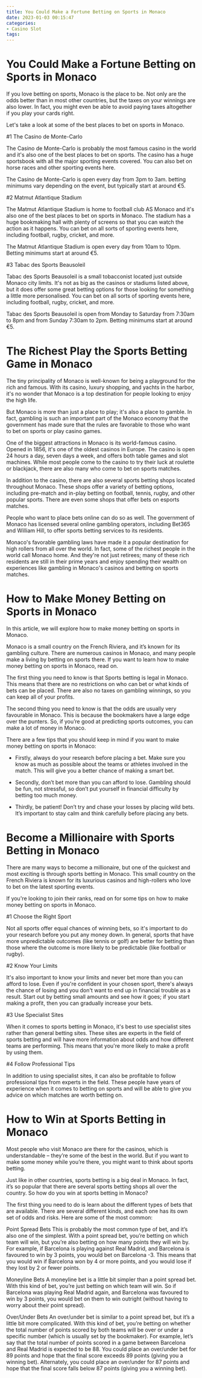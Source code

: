 ```yaml
---
title: You Could Make a Fortune Betting on Sports in Monaco
date: 2023-01-03 00:15:47
categories:
- Casino Slot
tags:
---
```



#  You Could Make a Fortune Betting on Sports in Monaco

If you love betting on sports, Monaco is the place to be. Not only are the odds better than in most other countries, but the taxes on your winnings are also lower. In fact, you might even be able to avoid paying taxes altogether if you play your cards right.

Let's take a look at some of the best places to bet on sports in Monaco.

#1 The Casino de Monte-Carlo

The Casino de Monte-Carlo is probably the most famous casino in the world and it's also one of the best places to bet on sports. The casino has a huge sportsbook with all the major sporting events covered. You can also bet on horse races and other sporting events here.

The Casino de Monte-Carlo is open every day from 3pm to 3am. betting minimums vary depending on the event, but typically start at around €5.

#2 Matmut Atlantique Stadium

The Matmut Atlantique Stadium is home to football club AS Monaco and it's also one of the best places to bet on sports in Monaco. The stadium has a huge bookmaking hall with plenty of screens so that you can watch the action as it happens. You can bet on all sorts of sporting events here, including football, rugby, cricket, and more.

The Matmut Atlantique Stadium is open every day from 10am to 10pm. Betting minimums start at around €5.

#3 Tabac des Sports Beausoleil

Tabac des Sports Beausoleil is a small tobacconist located just outside Monaco city limits. It's not as big as the casinos or stadiums listed above, but it does offer some great betting options for those looking for something a little more personalised. You can bet on all sorts of sporting events here, including football, rugby, cricket, and more.

Tabac des Sports Beausoleil is open from Monday to Saturday from 7:30am to 8pm and from Sunday 7:30am to 2pm. Betting minimums start at around €5.

#  The Richest Play the Sports Betting Game in Monaco

The tiny principality of Monaco is well-known for being a playground for the rich and famous. With its casino, luxury shopping, and yachts in the harbor, it's no wonder that Monaco is a top destination for people looking to enjoy the high life.

But Monaco is more than just a place to play; it's also a place to gamble. In fact, gambling is such an important part of the Monaco economy that the government has made sure that the rules are favorable to those who want to bet on sports or play casino games.

One of the biggest attractions in Monaco is its world-famous casino. Opened in 1856, it's one of the oldest casinos in Europe. The casino is open 24 hours a day, seven days a week, and offers both table games and slot machines. While most people come to the casino to try their luck at roulette or blackjack, there are also many who come to bet on sports matches.

In addition to the casino, there are also several sports betting shops located throughout Monaco. These shops offer a variety of betting options, including pre-match and in-play betting on football, tennis, rugby, and other popular sports. There are even some shops that offer bets on esports matches.

People who want to place bets online can do so as well. The government of Monaco has licensed several online gambling operators, including Bet365 and William Hill, to offer sports betting services to its residents.

Monaco's favorable gambling laws have made it a popular destination for high rollers from all over the world. In fact, some of the richest people in the world call Monaco home. And they're not just retirees; many of these rich residents are still in their prime years and enjoy spending their wealth on experiences like gambling in Monaco's casinos and betting on sports matches.

#  How to Make Money Betting on Sports in Monaco

In this article, we will explore how to make money betting on sports in Monaco.

Monaco is a small country on the French Riviera, and it’s known for its gambling culture. There are numerous casinos in Monaco, and many people make a living by betting on sports there. If you want to learn how to make money betting on sports in Monaco, read on.

The first thing you need to know is that Sports betting is legal in Monaco. This means that there are no restrictions on who can bet or what kinds of bets can be placed. There are also no taxes on gambling winnings, so you can keep all of your profits.

The second thing you need to know is that the odds are usually very favourable in Monaco. This is because the bookmakers have a large edge over the punters. So, if you’re good at predicting sports outcomes, you can make a lot of money in Monaco.

There are a few tips that you should keep in mind if you want to make money betting on sports in Monaco:

- Firstly, always do your research before placing a bet. Make sure you know as much as possible about the teams or athletes involved in the match. This will give you a better chance of making a smart bet.

- Secondly, don’t bet more than you can afford to lose. Gambling should be fun, not stressful, so don’t put yourself in financial difficulty by betting too much money.

- Thirdly, be patient! Don’t try and chase your losses by placing wild bets. It’s important to stay calm and think carefully before placing any bets.

#  Become a Millionaire with Sports Betting in Monaco

There are many ways to become a millionaire, but one of the quickest and most exciting is through sports betting in Monaco. This small country on the French Riviera is known for its luxurious casinos and high-rollers who love to bet on the latest sporting events.

If you're looking to join their ranks, read on for some tips on how to make money betting on sports in Monaco.

#1 Choose the Right Sport

Not all sports offer equal chances of winning bets, so it's important to do your research before you put any money down. In general, sports that have more unpredictable outcomes (like tennis or golf) are better for betting than those where the outcome is more likely to be predictable (like football or rugby).

#2 Know Your Limits

It's also important to know your limits and never bet more than you can afford to lose. Even if you're confident in your chosen sport, there's always the chance of losing and you don't want to end up in financial trouble as a result. Start out by betting small amounts and see how it goes; if you start making a profit, then you can gradually increase your bets.

#3 Use Specialist Sites

When it comes to sports betting in Monaco, it's best to use specialist sites rather than general betting sites. These sites are experts in the field of sports betting and will have more information about odds and how different teams are performing. This means that you're more likely to make a profit by using them.

#4 Follow Professional Tips

In addition to using specialist sites, it can also be profitable to follow professional tips from experts in the field. These people have years of experience when it comes to betting on sports and will be able to give you advice on which matches are worth betting on.

#  How to Win at Sports Betting in Monaco

Most people who visit Monaco are there for the casinos, which is understandable – they’re some of the best in the world. But if you want to make some money while you’re there, you might want to think about sports betting.

Just like in other countries, sports betting is a big deal in Monaco. In fact, it’s so popular that there are several sports betting shops all over the country. So how do you win at sports betting in Monaco?

The first thing you need to do is learn about the different types of bets that are available. There are several different kinds, and each one has its own set of odds and risks. Here are some of the most common:

Point Spread Bets
This is probably the most common type of bet, and it’s also one of the simplest. With a point spread bet, you’re betting on which team will win, but you’re also betting on how many points they will win by. For example, if Barcelona is playing against Real Madrid, and Barcelona is favoured to win by 3 points, you would bet on Barcelona -3. This means that you would win if Barcelona won by 4 or more points, and you would lose if they lost by 2 or fewer points.

Moneyline Bets
A moneyline bet is a little bit simpler than a point spread bet. With this kind of bet, you’re just betting on which team will win. So if Barcelona was playing Real Madrid again, and Barcelona was favoured to win by 3 points, you would bet on them to win outright (without having to worry about their point spread).

Over/Under Bets
An over/under bet is similar to a point spread bet, but it’s a little bit more complicated. With this kind of bet, you’re betting on whether the total number of points scored by both teams will be over or under a specific number (which is usually set by the bookmaker). For example, let’s say that the total number of points scored in a game between Barcelona and Real Madrid is expected to be 88. You could place an over/under bet for 89 points and hope that the final score exceeds 89 points (giving you a winning bet). Alternately, you could place an over/under for 87 points and hope that the final score falls below 87 points (giving you a winning bet).